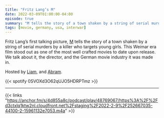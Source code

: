```yaml
---
title: "Fritz Lang’s M"
date: 2022-03-09T01:00:00-04:00
episode: true
summary: "M tells the story of a town shaken by a string of serial murders by a killer who targets young girls."
tags: [movie, germany, usa, interwar]
---
```


Fritz Lang’s first talking picture, [M](https://letterboxd.com/film/m/) tells the story of a town shaken by a string of serial murders by a killer who targets young girls. This Weimar era film stood out as one of the most well crafted movies to date upon release. We talk about it, the director, and the German movie industry it was made in.

Hosted by [Liam](https://twitter.com/LegoRacers2), and [Abram](https://twitter.com/abnormcore).

{{< spotify 0SVOXd3O62qUJO5HDRPTmz >}}

---

{{< links "https://anchor.fm/s/4d855a8c/podcast/play/48769067/https%3A%2F%2Fd3ctxlq1ktw2nl.cloudfront.net%2Fstaging%2F2022-2-9%2F252667035-44100-2-15961132e7053.m4a" >}}
